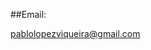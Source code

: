 <!-- 
.. title: Contact
.. slug: contact
.. date: 2014/05/13 22:35:02
.. tags: 
.. link: 
.. description: 
.. type: text
-->

##Email:

<pablolopezviqueira@gmail.com>
